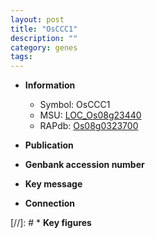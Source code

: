```yaml
---
layout: post
title: "OsCCC1"
description: ""
category: genes
tags: 
---
```


* **Information**  
    + Symbol: OsCCC1  
    + MSU: [LOC_Os08g23440](http://rice.uga.edu/cgi-bin/ORF_infopage.cgi?orf=LOC_Os08g23440)  
    + RAPdb: [Os08g0323700](http://rapdb.dna.affrc.go.jp/viewer/gbrowse_details/irgsp1?name=Os08g0323700)  

* **Publication**  

* **Genbank accession number**  

* **Key message**  

* **Connection**  

[//]: # * **Key figures**  


